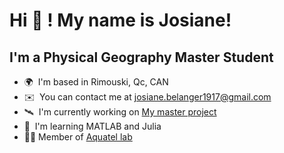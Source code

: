 Hi 👋 ! My name is Josiane!
=================================================================================================================================

I'm a Physical Geography Master Student
------------------------------

*   🌍  I'm based in Rimouski, Qc, CAN
*   ✉️  You can contact me at [josiane.belanger1917@gmail.com](mailto:josiane.belanger1917@gmail.com)
*   🛰  I'm currently working on [My master project](http://www.researchgate.net/publication/387173872_Beyond_Ice_and_Clouds_Insights_into_the_Changing_Rates_of_Primary_Production_in_Baffin_Bay)
*   🧠  I'm learning MATLAB and Julia
*   👩‍💻  Member of [Aquatel lab](https://www.aquatel.uqar.ca)
